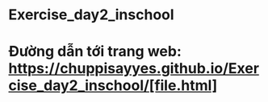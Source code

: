 ﻿# Exercise_day2_inschool
# Đường dẫn tới trang web: https://chuppisayyes.github.io/Exercise_day2_inschool/[file.html]
